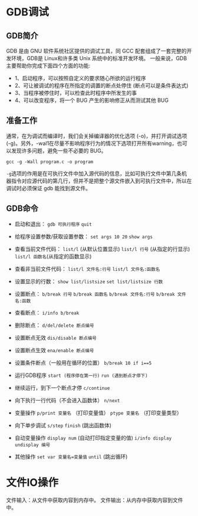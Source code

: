 # GDB调试

## GDB简介

GDB 是由 GNU 软件系统社区提供的调试工具，同 GCC 配套组成了一套完整的开发环境，GDB是 Linux和许多类 Unix 系统中的标准开发环境。
一般来说，GDB 主要帮助你完成下面四个方面的功能:
* 1、启动程序，可以按照自定义的要求随心所欲的运行程序
* 2、可让被调试的程序在所指定的调置的断点处停住 (断点可以是条件表达式)
* 3、当程序被停住时，可以检查此时程序中所发生的事
* 4、可以改变程序，将一个 BUG 产生的影响修正从而测试其他 BUG

## 准备工作

通常，在为调试而编译时，我们会关掉编译器的优化选项 (-o)，并打开调试选项 (-g)。另外，-wal1在尽量不影响程序行为的情况下选项打开所有warning，也可以发现许多问题，避免一些不必要的 BUG。

`gcc -g -Wall program.c -o program`

`-g`选项的作用是在可执行文件中加入源代码的信息，比如可执行文件中第几条机器指令对应源代码的第几行，但并不是把整个源文件嵌入到可执行文件中，所以在调试时必须保证 gdb 能找到源文件。

## GDB命令

* 启动和退出：
    `gdb 可执行程序`
    `quit`

* 给程序设置参数/获取设置参数：
    `set args 10 20`
    `show args`

* 查看当前文件代码：
    `list/l`    (从默认位置显示)
    `list/l 行号` (从指定的行显示)
    `list/l 函数名`(从指定的函数显示)

* 查看非当前文件代码：
    `list/l 文件名:行号`
    `list/l 文件名:函数名`

* 设置显示的行数：
    `show list/listsize`
    `set list/listsize 行数`

* 设置断点：
    `b/break 行号`
    `b/break 函数名`
    `b/break 文件名:行号`
    `b/break 文件名:函数`

* 查看断点：
    `i/info b/break`

* 删除断点：
    `d/del/delete 断点编号`

* 设置断点无效
    `dis/disable 断点编号`

* 设置断点生效
    `ena/enable 断点编号`

* 设置条件断点（一般用在循环的位置）
    `b/break 10 if i==5`

* 运行GDB程序
    `start (程序停在第一行)`
    `run (遇到断点才停下)`

* 继续运行，到下一个断点才停
    `c/continue`

* 向下执行一行代码（不会进入函数体）
    `n/next`

* 变量操作
    `p/print 变量名` （打印变量值）
    `ptype 变量名`   （打印变量类型）

* 向下单步调试
    `s/step`
    `finish` (跳出函数体)

* 自动变量操作
    `display num` (自动打印指定变量的值)
    `i/info display`
    `undisplay 编号`

* 其他操作
    `set var 变量名=变量值`
    `until` (跳出循环)

# 文件IO操作

文件输入：从文件中获取内容到内存中。
文件输出：从内存中获取内容到文件中。


